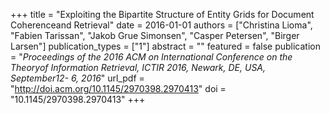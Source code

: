 +++
title = "Exploiting the Bipartite Structure of Entity Grids for Document Coherenceand Retrieval"
date = 2016-01-01
authors = ["Christina Lioma", "Fabien Tarissan", "Jakob Grue Simonsen", "Casper Petersen", "Birger Larsen"]
publication_types = ["1"]
abstract = ""
featured = false
publication = "*Proceedings of the 2016 ACM on International Conference on the Theoryof Information Retrieval, ICTIR 2016, Newark, DE, USA, September12- 6, 2016*"
url_pdf = "http://doi.acm.org/10.1145/2970398.2970413"
doi = "10.1145/2970398.2970413"
+++

